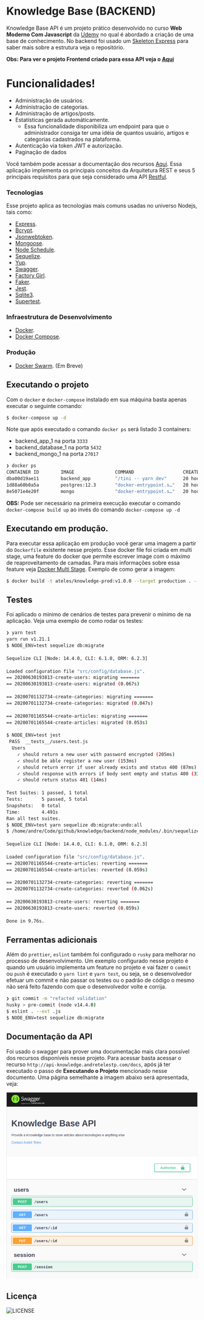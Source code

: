 # Knowledge Base (BACKEND)

Knowledge Base API é um projeto prático desenvolvido no curso **Web Moderno Com Javascript** da [Udemy](https://www.udemy.com/) no qual é abordado a criação de uma base de conhecimento. No backend foi usado um [Skeleton Express](https://github.com/apteles/skeleton-express) para saber mais sobre a estrutura veja o repositório.

**Obs: Para ver o projeto Frontend criado para essa API veja o [Aqui](https://github.com/apteles/knowledge_base_frontend)**

# Funcionalidades!

- Administração de usuários.
- Administração de categorias.
- Administração de artigos/posts.
- Estatísticas gerada automáticamente.
  - Essa funcionalidade disponibiliza um endpoint para que o administrador consiga ter uma idéia
    de quantos usuário, artigos e categorias cadastrados na plataforma.
- Autenticação via token JWT e autorização.
- Paginação de dados

Você também pode acessar a documentação dos recursos [Aqui]().
Essa aplicação implementa os principais conceitos da Arquitetura REST e seus 5 principais requisitos para que seja considerado uma API [Restful](https://restfulapi.net/).

### Tecnologias

Esse projeto aplica as tecnologias mais comuns usadas no universo Nodejs, tais como:

- [Express]().
- [Bcrypt]().
- [Jsonwebtoken]().
- [Mongoose]().
- [Node Schedule]().
- [Sequelize]().
- [Yup]().
- [Swagger]().
- [Factory Girl]().
- [Faker]().
- [Jest]().
- [Sqlite3]().
- [Supertest]().

### Infraestrutura de Desenvolvimento

- [Docker]().
- [Docker Compose]().

### Produção

- [Docker Swarm](). (Em Breve)

## Executando o projeto

Com o `docker` e `docker-compose` instalado em sua máquina basta apenas executar o seguinte comando:

```sh
$ docker-compose up -d
```

Note que após executado o comando `docker ps` será listado 3 containers:

- backend_app_1 na porta `3333`
- backend_database_1 na porta `5432`
- backend_mongo_1 na porta `27017`

```sh
❯ docker ps
CONTAINER ID        IMAGE               COMMAND                  CREATED             STATUS                    PORTS                      NAMES
dba00d19ae11        backend_app         "/tini -- yarn dev"      20 hours ago        Up 48 minutes             0.0.0.0:3333->3333/tcp     backend_app_1
1d88a60b0a5a        postgres:12.3       "docker-entrypoint.s…"   20 hours ago        Up 49 minutes (healthy)   0.0.0.0:5432->5432/tcp     backend_database_1
8e5071e4e20f        mongo               "docker-entrypoint.s…"   20 hours ago        Up 49 minutes (healthy)   0.0.0.0:27017->27017/tcp   backend_mongo_1
```

**OBS:**
Pode ser necessário na primeira execução executar o comando `docker-compose build up` ao invés do comando `docker-compose up -d`

## Executando em produção.

Para executar essa aplicação em produção você gerar uma imagem a partir do `Dockerfile` existente nesse projeto.
Esse docker file foi criada em multi stage, uma feature do docker que permite escrever image com o máximo de reaproveitamento
de camadas. Para mais informações sobre essa feature veja [Docker Multi Stage](https://docs.docker.com/develop/develop-images/multistage-build/).
Exemplo de como gerar a imagem:

```sh
$ docker build -t ateles/knowledge-prod:v1.0.0 --target production . --no-cache
```

## Testes

Foi aplicado o minimo de cenários de testes para prevenir o mínimo de na aplicação. Veja uma exemplo
de como rodar os testes:

```sh
❯ yarn test
yarn run v1.21.1
$ NODE_ENV=test sequelize db:migrate

Sequelize CLI [Node: 14.4.0, CLI: 6.1.0, ORM: 6.2.3]

Loaded configuration file "src/config/database.js".
== 20200630193813-create-users: migrating =======
== 20200630193813-create-users: migrated (0.067s)

== 20200701132734-create-categories: migrating =======
== 20200701132734-create-categories: migrated (0.047s)

== 20200701165544-create-articles: migrating =======
== 20200701165544-create-articles: migrated (0.053s)

$ NODE_ENV=test jest
 PASS  __tests__/users.test.js
  Users
    ✓ should return a new user with password encrypted (205ms)
    ✓ should be able register a new user (153ms)
    ✓ should return error if user already exists and status 400 (87ms)
    ✓ should response with errors if body sent empty and status 400 (33ms)
    ✓ should return status 401 (14ms)

Test Suites: 1 passed, 1 total
Tests:       5 passed, 5 total
Snapshots:   0 total
Time:        4.491s
Ran all test suites.
$ NODE_ENV=test yarn sequelize db:migrate:undo:all
$ /home/andre/Code/github/knowledge/backend/node_modules/.bin/sequelize db:migrate:undo:all

Sequelize CLI [Node: 14.4.0, CLI: 6.1.0, ORM: 6.2.3]

Loaded configuration file "src/config/database.js".
== 20200701165544-create-articles: reverting =======
== 20200701165544-create-articles: reverted (0.059s)

== 20200701132734-create-categories: reverting =======
== 20200701132734-create-categories: reverted (0.062s)

== 20200630193813-create-users: reverting =======
== 20200630193813-create-users: reverted (0.059s)

Done in 9.76s.
```

## Ferramentas adicionais

Além do `prettier`, `eslint` também foi configurado o `rusky` para melhorar no processo de desenvolvimento. Um exemplo configurado
nesse projeto é quando um usuário implementa um feature no projeto e vai fazer o `commit` ou `push` é executado o `yarn lint` e `yarn test`, ou seja,
se o desenvolvedor efetuar um commit e não passar os testes ou o padrão de código o mesmo não será feito fazendo com que o desenvolvedor volte
e corrija.

```sh
❯ git commit -m "refacted validation"
husky > pre-commit (node v14.4.0)
$ eslint . --ext .js
$ NODE_ENV=test sequelize db:migrate

```

## Documentação da API

Foi usado o swagger para prover uma documentação mais clara possível dos recursos disponíveis nesse projeto. Para acessar basta acessar o
recurso `http://api-knowledge.andretelestp.com/docs`, após já ter executado o passo de **Executando o Projeto** mencionado nesse documento. Uma página semelhante a imagem abaixo será apresentada, veja:

![Documentação](./docs/doc-api.png)

## Licença

![LICENSE](https://img.shields.io/badge/license-MIT-%23F8952D)
